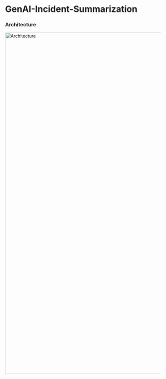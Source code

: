 # GenAI-Incident-Summarization

### Architecture

<img width="1101" alt="Architecture" src="https://github.com/user-attachments/assets/76119d34-5313-41b4-8139-e084fc329a45" />
